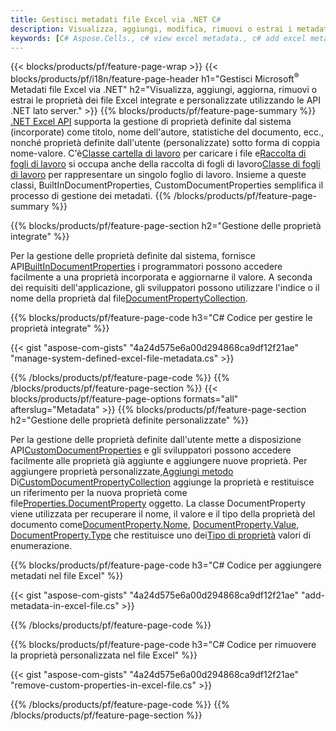 ```yaml
---
title: Gestisci metadati file Excel via .NET C#
description: Visualizza, aggiungi, modifica, rimuovi o estrai i metadati dei file Excel con solo poche righe di codice C#
keywords: [C# Aspose.Cells., c# view excel metadata., c# add excel metadata., c# insert excel metadata., c# edit excel metadata., c# remove excel metadata., c# extract excel metadata., c# modify excel metadata]
---
```

{{< blocks/products/pf/feature-page-wrap >}}
{{< blocks/products/pf/i18n/feature-page-header h1="Gestisci Microsoft<sup>&reg;</sup> Metadati file Excel via .NET" h2="Visualizza, aggiungi, aggiorna, rimuovi o estrai le proprietà dei file Excel integrate e personalizzate utilizzando le API .NET lato server." >}}
{{% blocks/products/pf/feature-page-summary %}}
[.NET Excel API](/cells/it/net/) supporta la gestione di proprietà definite dal sistema (incorporate) come titolo, nome dell'autore, statistiche del documento, ecc., nonché proprietà definite dall'utente (personalizzate) sotto forma di coppia nome-valore. C'è[Classe cartella di lavoro](https://reference.aspose.com/cells/net/aspose.cells/workbook) per caricare i file e[Raccolta di fogli di lavoro](https://reference.aspose.com/cells/net/aspose.cells/worksheetcollection) si occupa anche della raccolta di fogli di lavoro[Classe di fogli di lavoro](https://reference.aspose.com/cells/net/aspose.cells/worksheet) per rappresentare un singolo foglio di lavoro. Insieme a queste classi, BuiltInDocumentProperties, CustomDocumentProperties semplifica il processo di gestione dei metadati.
{{% /blocks/products/pf/feature-page-summary %}}

{{% blocks/products/pf/feature-page-section h2="Gestione delle proprietà integrate" %}}

 Per la gestione delle proprietà definite dal sistema, fornisce API[BuiltInDocumentProperties](https://reference.aspose.com/cells/net/aspose.cells/workbook/properties/builtindocumentproperties) i programmatori possono accedere facilmente a una proprietà incorporata e aggiornarne il valore. A seconda dei requisiti dell'applicazione, gli sviluppatori possono utilizzare l'indice o il nome della proprietà dal file[DocumentPropertyCollection](https://reference.aspose.com/cells/net/aspose.cells.properties/documentpropertycollection). 

{{% blocks/products/pf/feature-page-code h3="C# Codice per gestire le proprietà integrate" %}}

{{< gist "aspose-com-gists" "4a24d575e6a00d294868ca9df12f21ae" "manage-system-defined-excel-file-metadata.cs" >}}

{{% /blocks/products/pf/feature-page-code %}}
{{% /blocks/products/pf/feature-page-section %}}
{{< blocks/products/pf/feature-page-options formats="all" afterslug="Metadata" >}}
{{% blocks/products/pf/feature-page-section h2="Gestione delle proprietà definite personalizzate" %}}

 Per la gestione delle proprietà definite dall'utente mette a disposizione API[CustomDocumentProperties](https://reference.aspose.com/cells/net/aspose.cells/workbook/properties/customdocumentproperties) e gli sviluppatori possono accedere facilmente alle proprietà già aggiunte e aggiungere nuove proprietà. Per aggiungere proprietà personalizzate,[Aggiungi metodo](https://reference.aspose.com/cells/net/aspose.cells.properties/customdocumentpropertycollection/methods/add/index) Di[CustomDocumentPropertyCollection](https://reference.aspose.com/cells/net/aspose.cells.properties/customdocumentpropertycollection) aggiunge la proprietà e restituisce un riferimento per la nuova proprietà come file[Properties.DocumentProperty](https://reference.aspose.com/cells/net/aspose.cells.properties/documentproperty) oggetto. La classe DocumentProperty viene utilizzata per recuperare il nome, il valore e il tipo della proprietà del documento come[DocumentProperty.Nome](https://reference.aspose.com/cells/net/aspose.cells.properties/documentproperty/properties/name), [DocumentProperty.Value](https://reference.aspose.com/cells/net/aspose.cells.properties/documentproperty/properties/value),  [DocumentProperty.Type](https://reference.aspose.com/cells/net/aspose.cells.properties/documentproperty/properties/type) che restituisce uno dei[Tipo di proprietà](https://reference.aspose.com/cells/net/aspose.cells.properties/propertytype) valori di enumerazione.
 
{{% blocks/products/pf/feature-page-code h3="C# Codice per aggiungere metadati nel file Excel" %}}

{{< gist "aspose-com-gists" "4a24d575e6a00d294868ca9df12f21ae" "add-metadata-in-excel-file.cs" >}}

{{% /blocks/products/pf/feature-page-code %}}


{{% blocks/products/pf/feature-page-code h3="C# Codice per rimuovere la proprietà personalizzata nel file Excel" %}}

{{< gist "aspose-com-gists" "4a24d575e6a00d294868ca9df12f21ae" "remove-custom-properties-in-excel-file.cs" >}}

{{% /blocks/products/pf/feature-page-code %}}
{{% /blocks/products/pf/feature-page-section %}}
